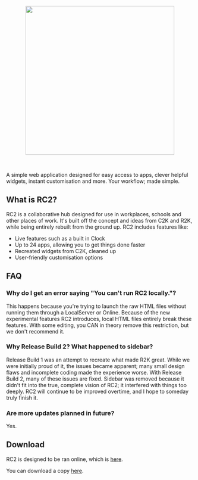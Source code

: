 <p align="center">
  <a href="https://plecak.lol/RC2">
    <img src="https://github.com/snailvinyl/RC2/blob/main/Poster.jpeg?raw=true" height="400px">
  </a>
</p>

&nbsp;

A simple web application designed for easy access
to apps, clever helpful widgets, instant customisation and more. 
Your workflow; made simple.

## What is RC2?

RC2 is a collaborative hub designed for use in
workplaces, schools and other places of work. It's built
off the concept and ideas from C2K and R2K, while being
entirely rebuilt from the ground up. RC2 includes features
like:

- Live features such as a built in Clock
- Up to 24 apps, allowing you to get things done faster
- Recreated widgets from C2K, cleaned up
- User-friendly customisation options

## FAQ

### Why do I get an error saying "You can't run RC2 locally."?

This happens because you're trying to launch the raw HTML files without
running them through a LocalServer or Online. Because of the new
experimental features RC2 introduces, local HTML files entirely break
these features. With some editing, you CAN in theory remove this
restriction, but we don't recommend it.

### Why Release Build 2? What happened to sidebar?

Release Build 1 was an attempt to recreate what made R2K great. While we
were initially proud of it, the issues became apparent; many small
design flaws and incomplete coding made the experience worse.
With Release Build 2, many of these issues are fixed. Sidebar
was removed because it didn't fit into the true, complete
vision of RC2; it interfered with things too deeply.
RC2 will continue to be improved overtime, and I hope to someday
truly finish it.

### Are more updates planned in future?

Yes.

## Download

RC2 is designed to be ran online, which is [here](https://plecak.lol/RC2).

You can download a copy [here](https://github.com/plecakserce/RC2/releases/latest).

